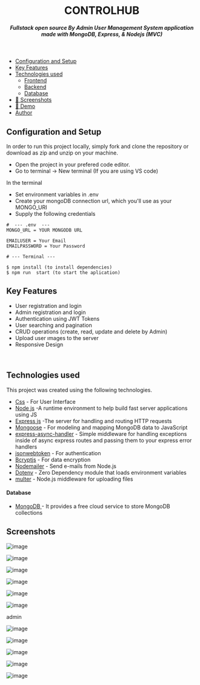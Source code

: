 <H1 align ="center" > CONTROLHUB  </h1>
<h5  align ="center"> 
Fullstack open source By Admin User Management System application made with MongoDB, Express, & Nodejs (MVC) </h5>
<br/>

  * [Configuration and Setup](#configuration-and-setup)
  * [Key Features](#key-features)
  * [Technologies used](#technologies-used)
      - [Frontend](#frontend)
      - [Backend](#backend)
      - [Database](#database)
  * [📸 Screenshots](#screenshots)
  * [📸 Demo](#demo)
  * [Author](#author)

## Configuration and Setup

In order to run this project locally, simply fork and clone the repository or download as zip and unzip on your machine.

- Open the project in your prefered code editor.
- Go to terminal -> New terminal (If you are using VS code)

In the terminal

- Set environment variables in .env 
- Create your mongoDB connection url, which you'll use as your MONGO_URI
- Supply the following credentials

```
#  --- .env  ---
MONGO_URL = YOUR MONGODB URL

EMAILUSER = Your Email
EMAILPASSWORD = Your Password

```
```
# --- Terminal ---

$ npm install (to install dependencies)
$ npm run  start (to start the aplication)
```

##  Key Features

- User registration and login
- Admin registration and login
- Authentication using JWT Tokens
- User searching  and pagination 
- CRUD operations (create, read, update and delete by Admin)
- Upload user ımages to the server
- Responsive Design

<br/>

##  Technologies used

This project was created using the following technologies.

- [Css](https://developer.mozilla.org/en-US/docs/Web/CSS) - For User Interface
- [Node js](https://nodejs.org/en/) -A runtime environment to help build fast server applications using JS
- [Express js](https://www.npmjs.com/package/express) -The server for handling and routing HTTP requests
- [Mongoose](https://mongoosejs.com/) - For modeling and mapping MongoDB data to JavaScript
- [express-async-handler](https://www.npmjs.com/package/express-async-handler) - Simple middleware for handling exceptions inside of async express routes and passing them to your express error handlers 
- [jsonwebtoken](https://www.npmjs.com/package/jsonwebtoken) - For authentication
- [Bcryptjs](https://www.npmjs.com/package/bcryptjs) - For data encryption
- [Nodemailer](https://nodemailer.com/about/) - Send e-mails from Node.js
- [Dotenv](https://www.npmjs.com/package/dotenv) - Zero Dependency module that loads environment variables
- [multer](https://www.npmjs.com/package/multer) - Node.js middleware for uploading files 

####  Database 

 - [MongoDB ](https://www.mongodb.com/) - It provides a free cloud service to store MongoDB collections

 ##  Screenshots

![image](https://github.com/Kavya-chinchankar/ControlHub/assets/112461154/6df69883-a909-420a-b2c6-d248226f7408)

![image](https://github.com/Kavya-chinchankar/ControlHub/assets/112461154/78a85525-cbc2-4d16-8551-de6a672b1c22)

![image](https://github.com/Kavya-chinchankar/ControlHub/assets/112461154/013ceafb-94bc-46d9-bd8d-88dcd881559f)

![image](https://github.com/Kavya-chinchankar/ControlHub/assets/112461154/1e6cbca9-9e02-4763-b5fe-209e9691219d)

![image](https://github.com/Kavya-chinchankar/ControlHub/assets/112461154/b83a69ba-4471-420e-89cd-26a2c5c933bc)

![image](https://github.com/Kavya-chinchankar/ControlHub/assets/112461154/c5c3d278-f092-405f-8418-2bd94db36165)


admin

![image](https://github.com/Kavya-chinchankar/ControlHub/assets/112461154/72cb6f95-25c7-4c43-b92f-c59390a61ff4)

![image](https://github.com/Kavya-chinchankar/ControlHub/assets/112461154/f7344eb3-0288-4298-ade5-a28cc80b2ae9)

![image](https://github.com/Kavya-chinchankar/ControlHub/assets/112461154/f08dfaa4-b7f4-4068-baf7-b1d6fb7b0f0b)

![image](https://github.com/Kavya-chinchankar/ControlHub/assets/112461154/c26c2c87-8346-4a24-bf24-8c6fb3ffe82a)

![image](https://github.com/Kavya-chinchankar/ControlHub/assets/112461154/cbab1e9f-30a4-45c5-ae84-6e154ca8b43d)






